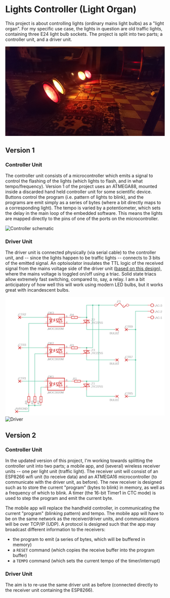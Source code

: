 # Lights Controller (Light Organ)

This project is about controlling lights (ordinary mains light bulbs) as a "light organ". For my specific use case, the lights in question are old traffic lights, containing three E24 light bulb sockets. The project is split into two parts; a controller unit, and a driver unit. 

![](img/DSC_0932.jpg) 

## Version 1
### Controller Unit

The controller unit consists of a microcontroller which emits a signal to control the flashing of the lights (which lights to flash, and in what tempo/frequency). Version 1 of the project uses an ATMEGA88, mounted inside a discarded hand held controller unit for some scientific device. Buttons control the program (i.e. pattern of lights to blink), and the programs are emit simply as a series of bytes (where a bit directly maps to a corresponding light). The tempo is varied by a potentiometer, which sets the delay in the main loop of the embedded software. This means the lights are mapped directly to the pins of one of the ports on the microcontroller.

![Controller schematic](http://www.ii.uib.no/~joakimk/temp/kontroller.png) 

### Driver Unit

The driver unit is connected physically (via serial cable) to the controller unit, and -- since the lights happen to be traffic lights -- connects to 3 bits of the emitted signal. An optoisolator insulates the TTL logic of the received signal from the mains voltage side of the driver unit ([based on this design](https://hmmtheresanidea.blogspot.com/2008/09/triac-mains-switching.html?m=1)), where the mains voltage is toggled on/off using a triac. Solid state triacs allow extremely fast switching, compared to, say, a relay. I am a bit anticipatory of how well this will work using modern LED bulbs, but it works great with incandescent bulbs. 

![Schematic](img/styring.png)
![Driver](http://www.ii.uib.no/~joakimk/temp/driver.jpg) 

## Version 2
### Controller Unit

In the updated version of this project, I'm working towards splitting the controller unit into two parts; a mobile app, and (several) wireless receiver units -- one per light unit (traffic light). The receiver unit will consist of an ESP8266 wifi unit (to receive data) and an ATMEGA16 microcontroller (to communicate with the driver unit, as before). The new receiver is designed such as to store the current "program" (bytes to blink) in memory, as well as a frequency of which to blink. A timer (the 16-bit Timer1 in CTC mode) is used to step the program and emit the current byte.

The mobile app will replace the handheld controller, in communicating the current "program" (blinking pattern) and tempo. The mobile app will have to be on the same network as the receiver/driver units, and communications will be over TCP/IP (UDP). A protocol is designed such that the app may broadcast different information to the receivers:

- the program to emit (a series of bytes, which will be buffered in memory)
- a `RESET` command (which copies the receive buffer into the program buffer)
- a `TEMPO` command (which sets the current tempo of the timer/interrupt)

### Driver Unit

The aim is to re-use the same driver unit as before (connected directly to the receiver unit containing the ESP8266).
